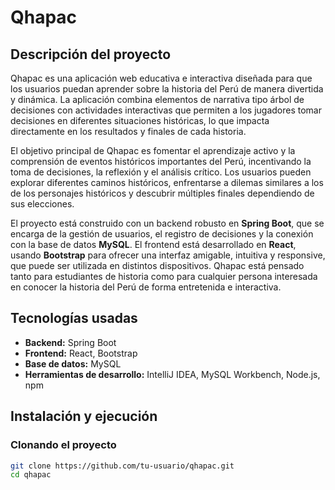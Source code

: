 # Qhapac

## Descripción del proyecto
Qhapac es una aplicación web educativa e interactiva diseñada para que los usuarios puedan aprender sobre la historia del Perú de manera divertida y dinámica. La aplicación combina elementos de narrativa tipo árbol de decisiones con actividades interactivas que permiten a los jugadores tomar decisiones en diferentes situaciones históricas, lo que impacta directamente en los resultados y finales de cada historia.  

El objetivo principal de Qhapac es fomentar el aprendizaje activo y la comprensión de eventos históricos importantes del Perú, incentivando la toma de decisiones, la reflexión y el análisis crítico. Los usuarios pueden explorar diferentes caminos históricos, enfrentarse a dilemas similares a los de los personajes históricos y descubrir múltiples finales dependiendo de sus elecciones.  

El proyecto está construido con un backend robusto en **Spring Boot**, que se encarga de la gestión de usuarios, el registro de decisiones y la conexión con la base de datos **MySQL**. El frontend está desarrollado en **React**, usando **Bootstrap** para ofrecer una interfaz amigable, intuitiva y responsive, que puede ser utilizada en distintos dispositivos. Qhapac está pensado tanto para estudiantes de historia como para cualquier persona interesada en conocer la historia del Perú de forma entretenida e interactiva.

## Tecnologías usadas
- **Backend:** Spring Boot  
- **Frontend:** React, Bootstrap  
- **Base de datos:** MySQL  
- **Herramientas de desarrollo:** IntelliJ IDEA, MySQL Workbench, Node.js, npm  

## Instalación y ejecución

### Clonando el proyecto
```bash
git clone https://github.com/tu-usuario/qhapac.git
cd qhapac
